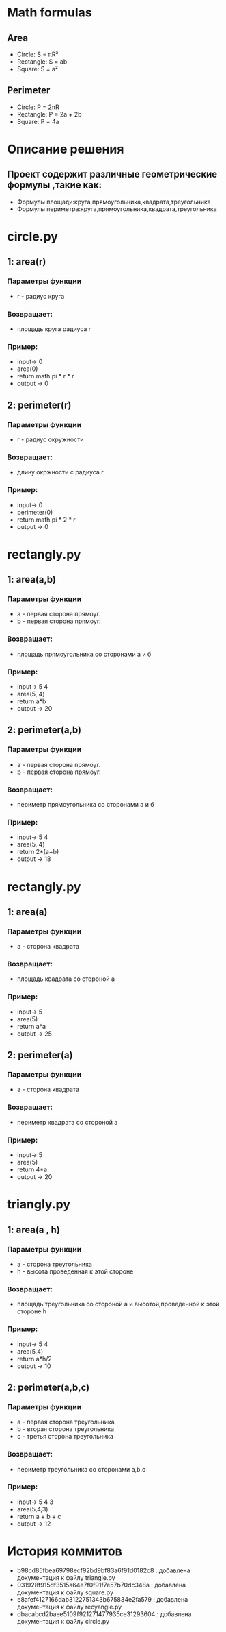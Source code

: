 # Math formulas
## Area
- Circle: S = πR²
- Rectangle: S = ab
- Square: S = a²

## Perimeter
- Circle: P = 2πR
- Rectangle: P = 2a + 2b
- Square: P = 4a

# Описание решения
## Проект содержит различные геометрические формулы ,такие как:
- Формулы площади:круга,прямоугольника,квадрата,треугольника
- Формулы периметра:круга,прямоугольника,квадрата,треугольника

# circle.py
## 1: area(r)
### Параметры функции
- r - радиус круга
### Возвращает:
- площадь круга радиуса r 
### Пример:
- input-> 0
- area(0)
- return math.pi * r * r
- output -> 0
## 2: perimeter(r)
### Параметры функции
- r - радиус окружности
### Возвращает:
- длину окржности с радиуса r 
### Пример:
- input-> 0
- perimeter(0)
- return math.pi * 2 * r
- output -> 0

# rectangly.py
## 1: area(a,b)
### Параметры функции
- a - первая сторона прямоуг.
- b - первая сторона прямоуг.
### Возвращает:
- площадь прямоугольника со сторонами а и б
### Пример:
- input-> 5 4
- area(5, 4)
- return a*b
- output -> 20
## 2: perimeter(a,b)
### Параметры функции
- a - первая сторона прямоуг.
- b - первая сторона прямоуг.
### Возвращает:
- периметр прямоугольника со сторонами а и б
### Пример:
- input-> 5 4
- area(5, 4)
- return 2*(a+b)
- output -> 18

# rectangly.py
## 1: area(a)
### Параметры функции
- a - сторона квадрата
### Возвращает:
- площадь квадрата со стороной а
### Пример:
- input-> 5 
- area(5)
- return a*a
- output -> 25
## 2: perimeter(a)
### Параметры функции
- a - сторона квадрата
### Возвращает:
- периметр квадрата со стороной а
### Пример:
- input-> 5 
- area(5)
- return 4*а
- output -> 20

# triangly.py
## 1: area(a , h)
### Параметры функции
- a - сторона треугольника
- h - высота проведенная к этой стороне
### Возвращает:
- площадь треугольника со стороной а и высотой,проведенной к этой стороне h
### Пример:
- input-> 5 4
- area(5,4)
- return a*h/2
- output -> 10
## 2: perimeter(a,b,c)
### Параметры функции
- a - первая сторона треугольника
- b - вторая сторона треугольника
- c - третья сторона треугольника 
### Возвращает:
- периметр треугольника со сторонами а,b,c
### Пример:
- input-> 5 4 3
- area(5,4,3)
- return a + b + c
- output -> 12

# История коммитов

- b98cd85fbea69798ecf92bd9bf83a6f91d0182c8 : добавлена документация к файлу triangle.py
- 031928f915df3515a64e7f0f91f7e57b70dc348a : добавлена документация к файлу square.py
- e8afef4127166dab3122751343b675834e2fa579 : добавлена документация к файлу recyangle.py
-  dbacabcd2baee5109f921271477935ce31293604 : добавлена документация к файлу circle.py
